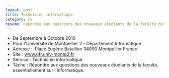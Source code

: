 ```yaml
---
layout: post
title: Technicien informatique
category: cv
resume: Répondre aux questions des nouveaux étudiants de la faculté des sciences de Montpellier, essentiellement sur l'informatique.
---
```

* De Septembre à Octobre 2010
* Pour l'Université de Montpellier 2 - Département Informatique
* Adresse : ­ Place Eugène Bataillon­ 34090­ Montpellier­ France
* Site : <a href="http://www.ufr.univ-montp2.fr" target="_blank">www.ufr.univ-montp2.fr</a>
* Service : Technicien informatique­
* Tâche : Répondre aux questions des nouveaux étudiants de la faculté, essentiellement sur l'informatique.